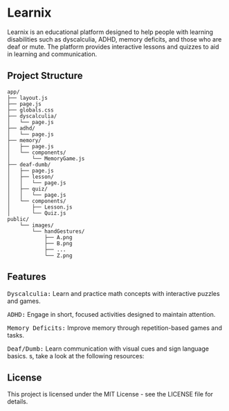 # Learnix

Learnix is an educational platform designed to help people with learning disabilities such as dyscalculia, ADHD, memory deficits, and those who are deaf or mute. The platform provides interactive lessons and quizzes to aid in learning and communication.

## Project Structure

```plaintext
app/
├── layout.js
├── page.js
├── globals.css
├── dyscalculia/
│   └── page.js
├── adhd/
│   └── page.js
├── memory/
│   ├── page.js
│   └── components/
│       └── MemoryGame.js
├── deaf-dumb/
│   ├── page.js
│   ├── lesson/
│   │   └── page.js
│   ├── quiz/
│   │   └── page.js
│   └── components/
│       ├── Lesson.js
│       └── Quiz.js
public/
    └── images/
        └── handGestures/
            ├── A.png
            ├── B.png
            ├── ...
            └── Z.png
```
## Features

<kbd>Dyscalculia:</kbd> Learn and practice math concepts with interactive puzzles and games.

<kbd> ADHD:</kbd>  Engage in short, focused activities designed to maintain attention.

<kbd> Memory Deficits:</kbd>  Improve memory through repetition-based games and tasks.

<kbd> Deaf/Dumb:</kbd>  Learn communication with visual cues and sign language basics.
s, take a look at the following resources:

## License

This project is licensed under the MIT License - see the LICENSE file for details.
